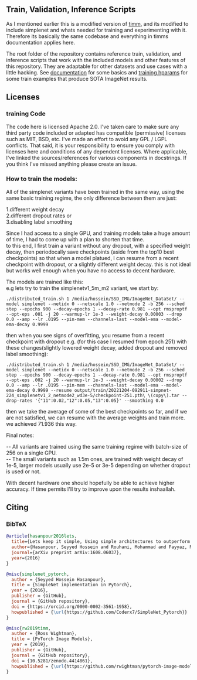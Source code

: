 
## Train, Validation, Inference Scripts
As I mentioned earlier this is a modified version of [timm](https://rwightman.github.io/pytorch-image-models/), and its modified to
include simplenet and whats needed for training and experimenting with it. Therefore its basically the same codebase and everything
in timms documentation applies here.

The root folder of the repository contains reference train, validation, and inference scripts that work with the included models and other features of this repository. They are adaptable for other datasets and use cases with a little hacking. See [documentation](https://rwightman.github.io/pytorch-image-models/scripts/) for some basics and [training hparams](https://rwightman.github.io/pytorch-image-models/training_hparam_examples) for some train examples that produce SOTA ImageNet results.


## Licenses

### training Code
The code here is licensed Apache 2.0. I've taken care to make sure any third party code included or adapted has compatible (permissive) licenses such as MIT, BSD, etc. I've made an effort to avoid any GPL / LGPL conflicts. That said, it is your responsibility to ensure you comply with licenses here and conditions of any dependent licenses. Where applicable, I've linked the sources/references for various components in docstrings. If you think I've missed anything please create an issue.

### How to train the models:
All of the simplenet variants have been trained in the same way, using the same basic training regime, the only difference between them are just:

  1.different weight decay   
  2.different dropout rates or   
  3.disabling label smoothing  
  
Since I had access to a single GPU, and training models take a huge amount of time, I had to come up with a plan to shorten that time.       
to this end, I first train a variant without any dropout, with a specified weight decay, then periodocally save checkpoints (aside from the top10 best checkpoints) so that when a model platued, I can resume from a recent checkpoint with dropout, or a slightly different weight decay. this is not ideal but works well enough when you have no access to decent hardware.   

The models are trained like this:    
e.g lets try to train the simplenetv1_5m_m2 variant, we start by:  
```
./distributed_train.sh 1 /media/hossein/SSD_IMG/ImageNet_DataSet/ --model simplenet --netidx 0 --netscale 1.0 --netmode 2 -b 256 --sched step --epochs 900 --decay-epochs 1 --decay-rate 0.981 --opt rmsproptf --opt-eps .001 -j 20 --warmup-lr 1e-3 --weight-decay 0.00003 --drop 0.0 --amp --lr .0195 --pin-mem --channels-last --model-ema --model-ema-decay 0.9999 
```
then when you see signs of overfitting, you resume from a recent checkpoint with dropout e.g. (for this case I resumed from epoch 251) with these changes(slightly lowered weight decay, added dropout and removed label smoothing):    
```
./distributed_train.sh 1 /media/hossein/SSD_IMG/ImageNet_DataSet/ --model simplenet --netidx 0 --netscale 1.0 --netmode 2 -b 256 --sched step --epochs 900 --decay-epochs 1 --decay-rate 0.981 --opt rmsproptf --opt-eps .002 -j 20 --warmup-lr 1e-3 --weight-decay 0.00002 --drop 0.0 --amp --lr .0195 --pin-mem --channels-last --model-ema --model-ema-decay 0.9999 --resume output/train/20221204-092911-simpnet-224_simplenetv1_2_netmode2_wd3e-5/checkpoint-251.pth\ \(copy\).tar --drop-rates '{"11":0.02,"12":0.05,"13":0.05}' --smoothing 0.0 
```
then we take the average of some of the best checkpoints so far, and if we are not satisfied, we can resume with the average weights and train more. we achieved 71.936 this way.  

Final notes:  

-- All variants are trained using the same training regime with batch-size of 256 on a single GPU.    
-- The small variants such as 1.5m ones, are trained with weight decay of 1e-5, larger models usually use 2e-5 or 3e-5 depending on whether dropout is used or not.  

With decent hardware one should hopefully be able to achieve higher accuracy. If time permits I'll try to improve upon the results inshaallah.  

## Citing

### BibTeX

```bibtex
@article{hasanpour2016lets,
  title={Lets keep it simple, Using simple architectures to outperform deeper and more complex architectures},
  author={Hasanpour, Seyyed Hossein and Rouhani, Mohammad and Fayyaz, Mohsen and Sabokrou, Mohammad},
  journal={arXiv preprint arXiv:1608.06037},
  year={2016}
}
```

```bibtex
@misc{simplenet_pytorch,
  author = {Seyyed Hossein Hasanpour},
  title = {SimpleNet implementation in Pytorch},
  year = {2016},
  publisher = {GitHub},
  journal = {GitHub repository},
  doi = {https://orcid.org/0000-0002-3561-1958},
  howpublished = {\url{https://github.com/Coderx7/SimpleNet_Pytorch}}
}
```

```bibtex
@misc{rw2019timm,
  author = {Ross Wightman},
  title = {PyTorch Image Models},
  year = {2019},
  publisher = {GitHub},
  journal = {GitHub repository},
  doi = {10.5281/zenodo.4414861},
  howpublished = {\url{https://github.com/rwightman/pytorch-image-models}}
}
```

